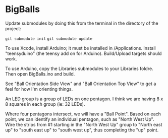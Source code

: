 # BigBalls

Update submodules by doing this from the terminal in the directory of the project:

`git submodule init`
`git submodule update`

To use Xcode, install Arduino; it must be installed in /Applications. Install "teensyduino" (the teensy add on for Arduino). Build/Upload targets should work.

To use Arduino, copy the Libraries submodules to your Libraries foldre. Then open BigBalls.ino and build.

See "Ball Orientation Side View" and "Ball Orientation Top View" to get a feel for how I'm orienting things.

An LED group is a group of LEDs on one pentagon. I think we are having 8 x 8 squares in each group (ie: 32 LEDs).

Where four pentagons intersect, we will have a "Ball Point".  Based on each point, we can identify an individual pentagon, such as "North West Up".  Wire the strips from #1 starting  in the "North West Up" group to "North east up" to "south east up" to "south west up", thus completing the "up" point. 


